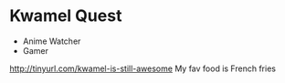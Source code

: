 # Kwamel Quest

* Anime Watcher
* Gamer


http://tinyurl.com/kwamel-is-still-awesome
My fav food is French fries
